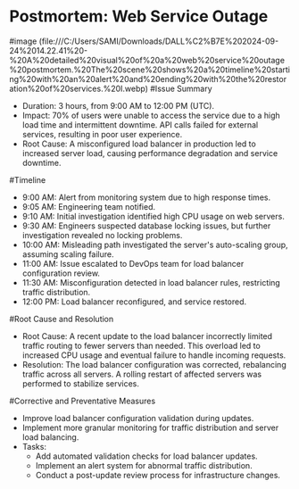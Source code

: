 # Postmortem: Web Service Outage

#image
(file:///C:/Users/SAMI/Downloads/DALL%C2%B7E%202024-09-24%2014.22.41%20-%20A%20detailed%20visual%20of%20a%20web%20service%20outage%20postmortem.%20The%20scene%20shows%20a%20timeline%20starting%20with%20an%20alert%20and%20ending%20with%20the%20restoration%20of%20services.%20I.webp)
#Issue Summary
- Duration: 3 hours, from 9:00 AM to 12:00 PM (UTC).  
- Impact: 70% of users were unable to access the service due to a high load time and intermittent downtime. API calls failed for external services, resulting in poor user experience.  
- Root Cause: A misconfigured load balancer in production led to increased server load, causing performance degradation and service downtime.

#Timeline
- 9:00 AM: Alert from monitoring system due to high response times.
- 9:05 AM: Engineering team notified.
- 9:10 AM: Initial investigation identified high CPU usage on web servers.
- 9:30 AM: Engineers suspected database locking issues, but further investigation revealed no locking problems.
- 10:00 AM: Misleading path investigated the server's auto-scaling group, assuming scaling failure.
- 11:00 AM: Issue escalated to DevOps team for load balancer configuration review.
- 11:30 AM: Misconfiguration detected in load balancer rules, restricting traffic distribution.
- 12:00 PM: Load balancer reconfigured, and service restored.

#Root Cause and Resolution
- Root Cause: A recent update to the load balancer incorrectly limited traffic routing to fewer servers than needed. This overload led to increased CPU usage and eventual failure to handle incoming requests.
- Resolution: The load balancer configuration was corrected, rebalancing traffic across all servers. A rolling restart of affected servers was performed to stabilize services.

#Corrective and Preventative Measures
- Improve load balancer configuration validation during updates.
- Implement more granular monitoring for traffic distribution and server load balancing.
- Tasks:
  - Add automated validation checks for load balancer updates.
  - Implement an alert system for abnormal traffic distribution.
  - Conduct a post-update review process for infrastructure changes.


